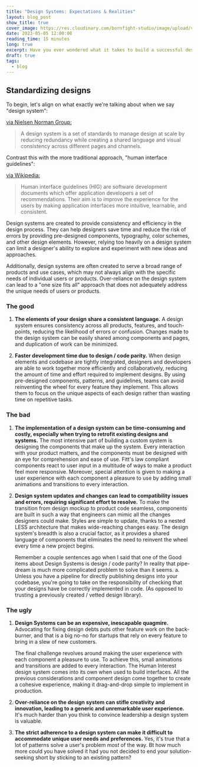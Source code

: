 ```yaml
---
title: "Design Systems: Expectations & Realities"
layout: blog_post
show_title: true
cover_image: https://res.cloudinary.com/bornfight-studio/image/upload/v1678372951/bornfight-web-2022/https_lh4_googleusercontent_ce39fbc90f.png
date: 2023-05-05 12:00:00
reading_time: 15 minutes
long: true
excerpt: Have you ever wondered what it takes to build a successful design system library? In 2019, I embarked on this journey and created my own library. Now, I'm excited to share the insights I've gained after working on this project, as well as others. In this post, I'll cover the myths and realities of design systems, and how they can be implemented successfully in your own organization.
draft: true
tags:
  - blog
---
```


## Standardizing designs

To begin, let's align on what exactly we're talking about when we say "design system":

[via Nielsen Norman Group:](https://www.nngroup.com/articles/design-systems-101/)

> A design system is a set of standards to manage design at scale by reducing redundancy while creating a shared language and visual consistency across different pages and channels.

Contrast this with the more traditional approach, "human interface guidelines":

[via Wikipedia:](https://en.wikipedia.org/wiki/Human_interface_guidelines)

> Human interface guidelines (HIG) are software development documents which offer application developers a set of recommendations. Their aim is to improve the experience for the users by making application interfaces more intuitive, learnable, and consistent.

Design systems are created to provide consistency and efficiency in the design process. They can help designers save time and reduce the risk of errors by providing pre-designed components, typography, color schemes, and other design elements. However, relying too heavily on a design system can limit a designer's ability to explore and experiment with new ideas and approaches.

Additionally, design systems are often created to serve a broad range of products and use cases, which may not always align with the specific needs of individual users or products. Over-reliance on the design system can lead to a "one size fits all" approach that does not adequately address the unique needs of users or products.

### The good

1. **The elements of your design share a consistent language.**
   A design system ensures consistency across all products, features, and touch-points, reducing the likelihood of errors or confusion. Changes made to the design system can be easily shared among components and pages, and duplication of work can be minimized.

2. **Faster development time due to design / code parity.**
   When design elements and codebase are tightly integrated, designers and developers are able to work together more efficiently and collaboratively, reducing the amount of time and effort required to implement designs. By using pre-designed components, patterns, and guidelines, teams can avoid reinventing the wheel for every feature they implement. This allows them to focus on the unique aspects of each design rather than wasting time on repetitive tasks.

### The bad

1. **The implementation of a design system can be time-consuming and costly, especially when trying to retrofit existing designs and systems.**
   The most intensive part of building a custom system is designing the components that make up the system. Every interaction with your product matters, and the components must be designed with an eye for comprehension and ease of use. Fitt's law compliant components react to user input in a multitude of ways to make a product feel more responsive. Moreover, special attention is given to making a user experience with each component a pleasure to use by adding small animations and transitions to every interaction.

2. **Design system updates and changes can lead to compatibility issues and errors, requiring significant effort to resolve.**
   To make the transition from design mockup to product code seamless, components are built in such a way that engineers can mimic all the changes designers could make. Styles are simple to update, thanks to a nested LESS architecture that makes wide-reaching changes easy. The design system's breadth is also a crucial factor, as it provides a shared language of components that eliminates the need to reinvent the wheel every time a new project begins.

   Remember a couple sentences ago when I said that one of the Good items about Design Systems is design / code parity? In reality that pipe-dream is much more complicated problem to solve than it seems.
   a. Unless you have a pipeline for directly publishing designs into your codebase, you're going to take on the responsibility of checking that your designs have be correctly implemented in code. (As opposed to trusting a previously created / vetted design library).

### The ugly

1. **Design Systems can be an expensive, inescapable quagmire.**
   Advocating for fixing design debts puts other feature work on the back-burner, and that is a big no-no for startups that rely on every feature to bring in a slew of new customers.

   The final challenge revolves around making the user experience with each component a pleasure to use. To achieve this, small animations and transitions are added to every interaction. The Human Interest design system comes into its own when used to build interfaces. All the previous considerations and component design come together to create a cohesive experience, making it drag-and-drop simple to implement in production.

2. **Over-reliance on the design system can stifle creativity and innovation, leading to a generic and unremarkable user experience.**
   It's much harder than you think to convince leadership a design system is valuable.

3. **The strict adherence to a design system can make it difficult to accommodate unique user needs and preferences.**
   Yes, it's true that a lot of patterns solve a user's problem _most_ of the way. Bt how much more could you have solved it had you not decided to end your solution-seeking short by sticking to an existing pattern?